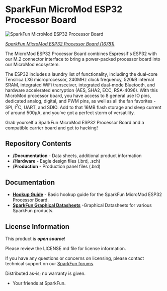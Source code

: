 SparkFun MicroMod ESP32 Processor Board
========================================

![SparkFun MicroMod ESP32 Processor Board](https://cdn.sparkfun.com/assets/parts/1/5/6/8/0/16781-SparkFun_MicroMod_ESP32_Processor-01.jpg)

[*SparkFun MicroMod ESP32 Processor Board (16781)*](https://www.sparkfun.com/products/16781)

The MicroMod ESP32 Processor Board combines Espressif's ESP32 with our M.2 connector interface to bring a power-packed processor board into our MicroMod ecosystem. 

The ESP32 includes a laundry list of functionality, including the dual-core Tensilica LX6 microprocessor, 240MHz clock frequency, 520kB internal SRAM, integrated WiFi transceiver, integrated dual-mode Bluetooth, and hardware accelerated encryption (AES, SHA2, ECC, RSA-4096). With this MicroMod processor board, you have access to 8 general use IO pins, dedicated analog, digital, and PWM pins, as well as all the fan favorites - SPI, I<sup>2</sup>C, UART, and SDIO. Add to that 16MB flash storage and sleep current of around 500&micro;A, and you've got a perfect storm of versatility. 

Grab yourself a SparkFun MicroMod ESP32 Processor Board and a compatible carrier board and get to hacking! 

Repository Contents
-------------------

* **/Documentation** - Data sheets, additional product information
* **/Hardware** - Eagle design files (.brd, .sch)
* **/Production** - Production panel files (.brd)

Documentation
--------------
* **[Hookup Guide](https://learn.sparkfun.com/tutorials/micromod-esp32-processor-board-hookup-guide)** - Basic hookup guide for the SparkFun MicroMod ESP32 Processor Board.
* **[SparkFun Graphical Datasheets](https://github.com/sparkfun/Graphical_Datasheets)** -Graphical Datasheets for various SparkFun products.

License Information
-------------------

This product is _**open source**_! 

Please review the LICENSE.md file for license information. 

If you have any questions or concerns on licensing, please contact technical support on our [SparkFun forums](https://forum.sparkfun.com/viewforum.php?f=152).

Distributed as-is; no warranty is given.

- Your friends at SparkFun.

_<COLLABORATION CREDIT>_
